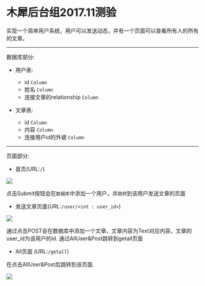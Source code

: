 # 木犀后台组2017.11测验

实现一个简单用户系统，用户可以发送动态，并有一个页面可以查看所有人的所有的文章。


***

数据库部分:

+ 用户表:
    + id `Column`
    + 姓名 `Column`
    + 连接文章的relationship `Column`

+ 文章表:
    + id `Column`
    + 内容 `Column`
    + 连接用户id的外键 `Column`

***

页面部分:

+ 首页(URL:`/`)

![](http://ohr9krjig.bkt.clouddn.com/pic1111.png)

点击Submit按钮会在`数据库`中添加一个用户，并`跳转`到该用户发送文章的页面

+  发送文章页面(URL:`/user/<int : user_id>`)

![](http://ohr9krjig.bkt.clouddn.com/pic2222.png)

通过点击POST会在数据库中添加一个文章，文章内容为Text对应内容，文章的user_id为该用户的id.
通过AllUser&Post跳转到getall页面


+ All页面 (URL:`/getall`)

在点击AllUser&Post后跳转到该页面.

![](http://ohr9krjig.bkt.clouddn.com/pic3333.png)




